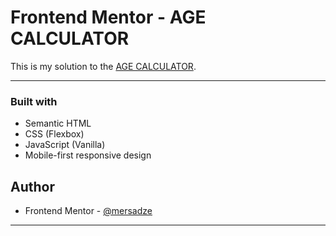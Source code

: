 # Frontend Mentor - AGE CALCULATOR

This is my solution to the [AGE CALCULATOR](https://www.frontendmentor.io/challenges/age-calculator-app-dF9DFFpj-Q/).

---

### Built with

- Semantic HTML
- CSS (Flexbox)
- JavaScript (Vanilla)
- Mobile-first responsive design

## Author

- Frontend Mentor - [@mersadze](https://www.frontendmentor.io/profile/mersadze)

---
